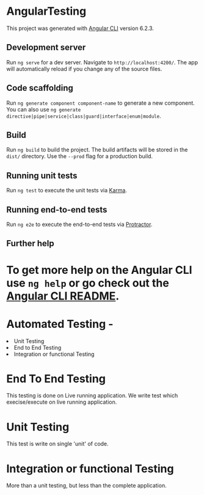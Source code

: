 # AngularTesting

This project was generated with [Angular CLI](https://github.com/angular/angular-cli) version 6.2.3.

## Development server

Run `ng serve` for a dev server. Navigate to `http://localhost:4200/`. The app will automatically reload if you change any of the source files.

## Code scaffolding

Run `ng generate component component-name` to generate a new component. You can also use `ng generate directive|pipe|service|class|guard|interface|enum|module`.

## Build

Run `ng build` to build the project. The build artifacts will be stored in the `dist/` directory. Use the `--prod` flag for a production build.

## Running unit tests

Run `ng test` to execute the unit tests via [Karma](https://karma-runner.github.io).

## Running end-to-end tests

Run `ng e2e` to execute the end-to-end tests via [Protractor](http://www.protractortest.org/).

## Further help

To get more help on the Angular CLI use `ng help` or go check out the [Angular CLI README](https://github.com/angular/angular-cli/blob/master/README.md).
=====================================================================================================
# Automated Testing -
<li>
Unit Testing
</li>
<li>
End to End Testing
</li>
<li>
Integration or functional Testing
</li>

# End To End Testing
This testing is done on Live running application.
We write test which execise/execute on live running application.

# Unit Testing
This test is write on single 'unit' of code.

# Integration or functional Testing
More than a unit testing, but less than the complete application.


